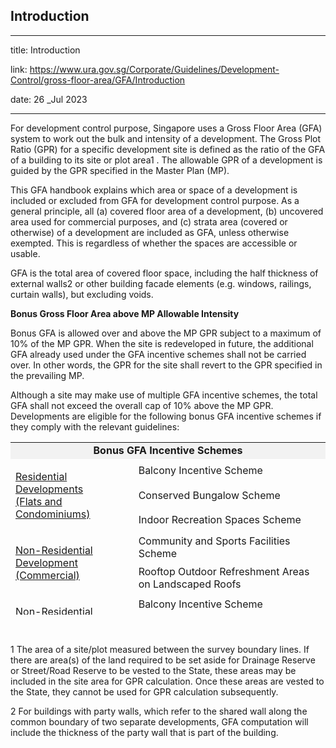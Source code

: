 ## Introduction
---
title: Introduction

link: https://www.ura.gov.sg/Corporate/Guidelines/Development-Control/gross-floor-area/GFA/Introduction

date: 26 _Jul 2023

---


For development control purpose, Singapore uses a Gross Floor Area (GFA) system to work out the bulk and intensity of a development. The Gross Plot Ratio (GPR) for a specific development site is defined as the ratio of the GFA of a building to its site or plot area1 . The allowable GPR of a development is guided by the GPR specified in the Master Plan (MP).   
  
This GFA handbook explains which area or space of a development is included or excluded from GFA for development control purpose. As a general principle, all (a) covered floor area of a development, (b) uncovered area used for commercial purposes, and (c) strata area (covered or otherwise) of a development are included as GFA, unless otherwise exempted. This is regardless of whether the spaces are accessible or usable.   
  
GFA is the total area of covered floor space, including the half thickness of external walls2 or other building facade elements (e.g. windows, railings, curtain walls), but excluding voids.

**Bonus Gross Floor Area above MP Allowable Intensity**

Bonus GFA is allowed over and above the MP GPR subject to a maximum of 10% of the MP GPR. When the site is redeveloped in future, the additional GFA already used under the GFA incentive schemes shall not be carried over. In other words, the GPR for the site shall revert to the GPR specified in the prevailing MP.  
  
Although a site may make use of multiple GFA incentive schemes, the total GFA shall not exceed the overall cap of 10% above the MP GPR. Developments are eligible for the following bonus GFA incentive schemes if they comply with the relevant guidelines:

<table style="width: auto; height: 276px;"><tbody><tr><td colspan="2" style="background-color: #f2f2f2; text-align: center;"> <strong>Bonus GFA Incentive Schemes<span style="background-color: #d9d9d9;"></span><span style="background-color: #7f7f7f;"></span></strong></td></tr><tr><td rowspan="3" style="text-align: left; vertical-align: middle;"><p><a></a><a href="/Corporate/Guidelines/Development-Control/Residential/Flats-Condominiums/Bonus-GFA" target="_blank">Residential Developments<br>(Flats and Condominiums)</a></p></td><td> Balcony Incentive Scheme</td></tr><tr><td> Conserved Bungalow Scheme</td></tr><tr><td> Indoor Recreation Spaces Scheme</td></tr><tr><td rowspan="2" style="text-align: left; vertical-align: middle;"><p><a></a><a href="/Corporate/Guidelines/Development-Control/Non-Residential/Commercial/GFA-Incentive-Schemes" target="_blank">Non-Residential Development<br>(Commercial)</a></p></td><td> Community and Sports Facilities Scheme</td></tr><tr><td> Rooftop Outdoor Refreshment Areas on Landscaped Roofs</td></tr><tr><td rowspan="2" style="text-align: left; vertical-align: middle;"><p><a></a><a href="/Corporate/Guidelines/Development-Control/Non-Residential/Hotel/GFA-Incentive-Schemes" target="_blank">Non-Residential Development<br>(Hotel)</a></p></td><td> Balcony Incentive Scheme</td></tr><tr><td> Rooftop Outdoor Refreshment Areas on Landscaped Roofs</td></tr></tbody></table>

  



1 The area of a site/plot measured between the survey boundary lines. If there are area(s) of the land required to be set aside for Drainage Reserve or Street/Road Reserve to be vested to the State, these areas may be included in the site area for GPR calculation. Once these areas are vested to the State, they cannot be used for GPR calculation subsequently.

2 For buildings with party walls, which refer to the shared wall along the common boundary of two separate developments, GFA computation will include the thickness of the party wall that is part of the building.



